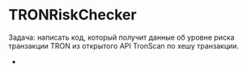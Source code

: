 # TRONRiskChecker
Задача: написать код, который получит данные об уровне риска транзакции TRON из открытого API TronScan по хешу транзакции. 

*
